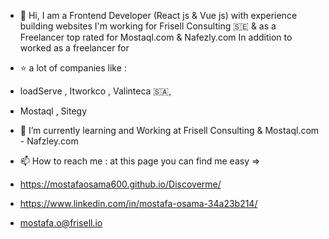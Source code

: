 - 👋 Hi, I am a Frontend Developer (React js & Vue js) with experience building websites I'm working for Frisell Consulting 🇸🇪 & as a Freelancer top rated for Mostaql.com & Nafezly.com In addition to worked as a freelancer for


- ⭐ a lot of companies like :
- loadServe , Itworkco , Valinteca 🇸🇦,
- Mostaql , Sitegy

- 🌱 I’m currently learning and Working at Frisell Consulting & Mostaql.com - Nafzley.com
- 📫 How to reach me : at this page you can find me easy =>  

- https://mostafaosama600.github.io/Discoverme/
- https://www.linkedin.com/in/mostafa-osama-34a23b214/

- mostafa.o@frisell.io




